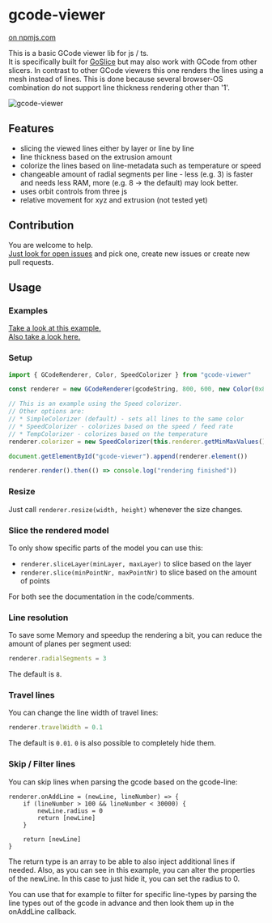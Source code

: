 # gcode-viewer

[on npmjs.com](https://www.npmjs.com/package/gcode-viewer)

This is a basic GCode viewer lib for js / ts.  
It is specifically built for [GoSlice](https://github.com/aligator/GoSlice) but may also work with GCode from other slicers.
In contrast to other GCode viewers this one renders the lines using a mesh instead of lines. This is done because 
several browser-OS combination do not support line thickness rendering other than '1'.

![gcode-viewer](gcode-viewer.png)

## Features

* slicing the viewed lines either by layer or line by line
* line thickness based on the extrusion amount
* colorize the lines based on line-metadata such as temperature or speed
* changeable amount of radial segments per line - less (e.g. 3) is faster and needs less RAM, more (e.g. 8 -> the default) may look better.
* uses orbit controls from three js
* relative movement for xyz and extrusion (not tested yet)

## Contribution
You are welcome to help.  
[Just look for open issues](https://github.com/aligator/gcode-viewer/issues) and pick one, create new issues or create new pull requests.

## Usage
### Examples
[Take a look at this example.](example/index.html)  
[Also take a look here.](https://github.com/aligator/dev/blob/main/src/windows/gCodeViewer.tsx)

### Setup

```js
import { GCodeRenderer, Color, SpeedColorizer } from "gcode-viewer"

const renderer = new GCodeRenderer(gcodeString, 800, 600, new Color(0x808080))

// This is an example using the Speed colorizer.
// Other options are:
// * SimpleColorizer (default) - sets all lines to the same color
// * SpeedColorizer - colorizes based on the speed / feed rate
// * TempColorizer - colorizes based on the temperature
renderer.colorizer = new SpeedColorizer(this.renderer.getMinMaxValues().minSpeed || 0, this.renderer.getMinMaxValues().maxSpeed)

document.getElementById("gcode-viewer").append(renderer.element())

renderer.render().then(() => console.log("rendering finished"))
```

### Resize
Just call `renderer.resize(width, height)` whenever the size changes.

### Slice the rendered model
To only show specific parts of the model you can use this:
* `renderer.sliceLayer(minLayer, maxLayer)` to slice based on the layer
* `renderer.slice(minPointNr, maxPointNr)` to slice based on the amount of points

For both see the documentation in the code/comments.

### Line resolution
To save some Memory and speedup the rendering a bit, you can reduce
the amount of planes per segment used:

```js
renderer.radialSegments = 3
```
The default is `8`.

### Travel lines
You can change the line width of travel lines:
```js
renderer.travelWidth = 0.1
```
The default is `0.01`. `0` is also possible to completely hide them.

### Skip / Filter lines
You can skip lines when parsing the gcode based on the gcode-line:
```
renderer.onAddLine = (newLine, lineNumber) => {
    if (lineNumber > 100 && lineNumber < 30000) {
        newLine.radius = 0
        return [newLine]
    }

    return [newLine]
}
```

The return type is an array to be able to also inject additional lines if needed. 
Also, as you can see in this example, you can alter the properties of the newLine.
In this case to just hide it, you can set the radius to 0.

You can use that for example to filter for specific line-types by parsing the line types out of 
the gcode in advance and then look them up in the onAddLine callback.